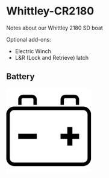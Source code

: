 # Whittley-CR2180
Notes about our Whittley 2180 SD boat

Optional add-ons:
- Electric Winch
- L&R (Lock and Retrieve) latch

## Battery
[![Battery](/images/BatteryHeading.jpg)](/Batteries.md)